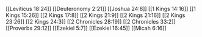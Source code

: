 [[Leviticus 18:24]]
[[Deuteronomy 2:21]]
[[Joshua 24:8]]
[[1 Kings 14:16]]
[[1 Kings 15:26]]
[[2 Kings 17:8]]
[[2 Kings 21:9]]
[[2 Kings 21:16]]
[[2 Kings 23:26]]
[[2 Kings 24:3]]
[[2 Chronicles 28:19]]
[[2 Chronicles 33:2]]
[[Proverbs 29:12]]
[[Ezekiel 5:7]]
[[Ezekiel 16:45]]
[[Micah 6:16]]
